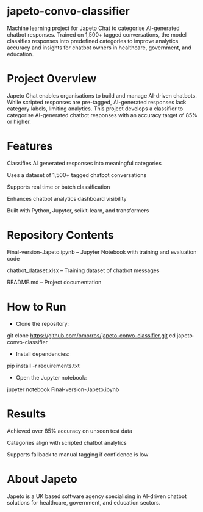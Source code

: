 # japeto-convo-classifier

Machine learning project for Japeto Chat to categorise AI-generated chatbot responses.
Trained on 1,500+ tagged conversations, the model classifies responses into predefined categories to improve analytics accuracy and insights for chatbot owners in healthcare, government, and education.


# Project Overview

Japeto Chat enables organisations to build and manage AI-driven chatbots.
While scripted responses are pre-tagged, AI-generated responses lack category labels, limiting analytics.
This project develops a classifier to categorise AI-generated chatbot responses with an accuracy target of 85% or higher.


# Features

Classifies AI generated responses into meaningful categories

Uses a dataset of 1,500+ tagged chatbot conversations

Supports real time or batch classification

Enhances chatbot analytics dashboard visibility

Built with Python, Jupyter, scikit-learn, and transformers


# Repository Contents

Final-version-Japeto.ipynb – Jupyter Notebook with training and evaluation code

chatbot_dataset.xlsx – Training dataset of chatbot messages

README.md – Project documentation


# How to Run

* Clone the repository:

git clone https://github.com/omorros/japeto-convo-classifier.git
cd japeto-convo-classifier


* Install dependencies:

pip install -r requirements.txt


* Open the Jupyter notebook:

jupyter notebook Final-version-Japeto.ipynb


# Results

Achieved over 85% accuracy on unseen test data

Categories align with scripted chatbot analytics

Supports fallback to manual tagging if confidence is low


# About Japeto

Japeto is a UK based software agency specialising in AI-driven chatbot solutions for healthcare, government, and education sectors.

